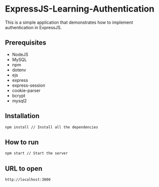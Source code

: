 # ExpressJS-Learning-Authentication

This is a simple application that demonstrates how to implement authentication in ExpressJS.

## Prerequisites

- NodeJS
- MySQL
- npm
- dotenv
- ejs
- express
- express-session
- cookie-parser
- bcrypt
- mysql2

## Installation

```bash
npm install // Install all the dependencies
```

## How to run

```bash
npm start // Start the server
```

## URL to open

`http://localhost:3000`
